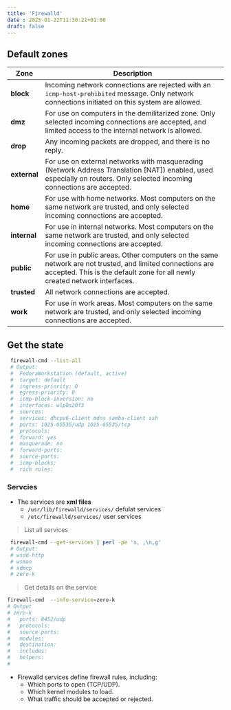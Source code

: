 ```yaml
---
title: 'Firewalld'
date : 2025-01-22T11:30:21+01:00
draft: false
---
```


## Default zones 
| Zone      | Description |
|-----------|------------|
| **block** | Incoming network connections are rejected with an `icmp-host-prohibited` message. Only network connections initiated on this system are allowed. |
| **dmz** | For use on computers in the demilitarized zone. Only selected incoming connections are accepted, and limited access to the internal network is allowed. |
| **drop** | Any incoming packets are dropped, and there is no reply. |
| **external** | For use on external networks with masquerading (Network Address Translation [NAT]) enabled, used especially on routers. Only selected incoming connections are accepted. |
| **home** | For use with home networks. Most computers on the same network are trusted, and only selected incoming connections are accepted. |
| **internal** | For use in internal networks. Most computers on the same network are trusted, and only selected incoming connections are accepted. |
| **public** | For use in public areas. Other computers on the same network are not trusted, and limited connections are accepted. This is the default zone for all newly created network interfaces. |
| **trusted** | All network connections are accepted. |
| **work** | For use in work areas. Most computers on the same network are trusted, and only selected incoming connections are accepted. |



## Get the state 
```bash
 firewall-cmd --list-all 
 # Output:
 #  FedoraWorkstation (default, active)
 #  target: default
 #  ingress-priority: 0
 #  egress-priority: 0
 #  icmp-block-inversion: no
 #  interfaces: wlp0s20f3
 #  sources:
 #  services: dhcpv6-client mdns samba-client ssh
 #  ports: 1025-65535/udp 1025-65535/tcp
 #  protocols:
 #  forward: yes
 #  masquerade: no
 #  forward-ports:
 #  source-ports:
 #  icmp-blocks:
 #  rich rules:
```

### Servcies
* The services are **xml files**
    * `/usr/lib/firewalld/services/` defulat services
    * `/etc/firewalld/services/` user  services
> List  all services
```bash
 firewall-cmd --get-services | perl -pe 's, ,\n,g'
 # Output:
 # wsdd-http
 # wsman
 # xdmcp
 # zero-k
```
> Get details on the service
```bash
firewall-cmd  --info-service=zero-k
# Output 
# zero-k
#   ports: 8452/udp
#   protocols:
#   source-ports:
#   modules:
#   destination:
#   includes:
#   helpers:
# 
```
* Firewalld services define firewall rules, including:
    * Which ports to open (TCP/UDP).
    * Which kernel modules to load.
    * What traffic should be accepted or rejected.


